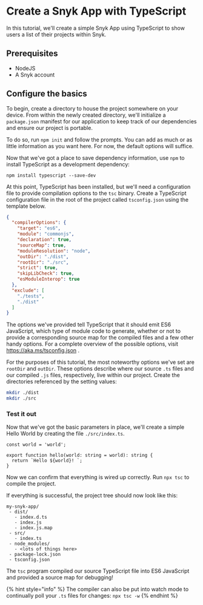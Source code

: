 # Create a Snyk App with TypeScript

In this tutorial, we'll create a simple Snyk App using TypeScript to show users a list of their projects within Snyk.

## Prerequisites

* NodeJS
* A Snyk account

## Configure the basics

To begin, create a directory to house the project somewhere on your device. From within the newly created directory, we'll initialize a `package.json` manifest for our application to keep track of our dependencies and ensure our project is portable.

To do so, run `npm init` and follow the prompts. You can add as much or as little information as you want here. For now, the default options will suffice.

Now that we've got a place to save dependency information, use `npm` to install TypeScript as a development dependency:

```
npm install typescript --save-dev
```

At this point, TypeScript has been installed, but we'll need a configuration file to provide compilation options to the `tsc` binary. Create a TypeScript configuration file in the root of the project called `tsconfig.json` using the template below.

```json
{
  "compilerOptions": {
    "target": "es6",
    "module": "commonjs",
    "declaration": true,
    "sourceMap": true,
    "moduleResolution": "node",
    "outDir": "./dist",
    "rootDir": "./src",
    "strict": true,
    "skipLibCheck": true,
    "esModuleInterop": true
  },
  "exclude": [
    "./tests",
    "./dist"
  ]
}
```

The options we've provided tell TypeScript that it should emit ES6 JavaScript, which type of module code to generate, whether or not to provide a corresponding source map for the compiled files and a few other handy options. For a complete overview of the possible options, visit https://aka.ms/tsconfig.json .

For the purposes of this tutorial, the most noteworthy options we've set are `rootDir` and `outDir`. These options describe where our source `.ts` files and our compiled `.js` files, respectively, live within our project. Create the directories referenced by the setting values:

```bash
mkdir ./dist
mkdir ./src
```

### Test it out

Now that we've got the basic parameters in place, we'll create a simple Hello World by creating the file `./src/index.ts`.

```
const world = 'world';

export function hello(world: string = world): string {
  return `Hello ${world}! `;
}
```

Now we can confirm that everything is wired up correctly. Run `npx tsc` to compile the project.

If everything is successful, the project tree should now look like this:

```
my-snyk-app/
 - dist/
   - index.d.ts
   - index.js
   - index.js.map
 - src/
   - index.ts
 - node_modules/
   - <lots of things here>
 - package-lock.json
 - tsconfig.json
```

The `tsc` program compiled our source TypeScript file into ES6 JavaScript and provided a source map for debugging!

{% hint style="info" %}
The compiler can also be put into watch mode to continually poll your `.ts` files for changes: `npx tsc -w`
{% endhint %}
